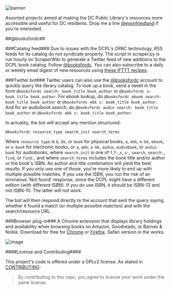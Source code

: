 ![banner](https://github.com/emanuelfeld/booksfordc/blob/master/banners/PromoLarge.png)

Assorted projects aimed at making the DC Public Library's resources more accessible and useful for DC residents. Drop me a line [@evonfriedland](https://twitter.com/evonfriedland) if you're interested.

##@booksfordc##

###Catalog feed###
Due to issues with the DCPL's OPAC technology, RSS feeds for its catalog do not syndicate properly. The script in scraper.py is run hourly on ScraperWiki to generate a Twitter feed of new additions to the DCPL book catalog. Follow [@booksfordc](https://twitter.com/booksfordc). You can also subscribe to a daily or weekly email digest of new resources using [these IFTTT recipes](https://ifttt.com/p/evonfriedland/shared).

###Twitter bot###
Twitter users can also use the [@booksfordc](https://twitter.com/booksfordc) account to quickly query the library catalog. To look up a book, send a tweet in the form ```@booksfordc search: book_title book_author``` or ```@booksfordc s: book_title book_author```. For ebook lookup, do ```@booksfordc ebook search: book_title book_author``` or ```@booksfordc ebk s: book_title book_author```. And for an audiobook search, do ```@booksfordc audio search: book_title book_author``` or ```@booksfordc abk s: book_title book_author```.

In actuality, the bot will accept any mention structured:

    @booksfordc resource_type search_init search_terms

Where ```resource_type``` is ```b```, ```bk```, or ```book``` for physical books, ```e```, ```ebk```, ```e-bk```, ```ebook```, or ```e-book``` for electronic books, or ```a```, ```abk```, ```a-bk```, ```audio```, ```audiobook```, or ```audio-book``` for audiobooks, where ```search_init``` is one of ```f```,```f:```,```s```, ```s:```, ```search```, ```search:```, ```find```, or ```find:```, and where ```search_terms``` includes the book title and/or author or the book's ISBN. An author and title combination will yield the best results. If you only use one of those, you're more likely to end up with multiple possible matches. If you use the ISBN, you run the risk of an erroneous 'Not found' response, since the DCPL might have a different edition (with different ISBN). If you do use ISBN, it should be ISBN-13 and not ISBN-10. The latter will not work. 

The bot will then respond directly to the account that sent the query saying whether it found a match (or multiple possible matches) and with the search/resource URL.

###Browser plug-in###
A Chrome extension that displays library holdings and availability when browsing books on Amazon, Goodreads, or Barnes & Noble. Download for free for [Chrome](https://chrome.google.com/webstore/detail/booksfordc/plbkclaloadjhljkijjnlingopbahndg) or [Firefox](https://addons.mozilla.org/en-US/firefox/addon/booksfordc/). Safari version in the works.

![image](https://cloud.githubusercontent.com/assets/4269640/6477965/8fe3d6ac-c1f7-11e4-82a1-401a4ae68a88.png)

####License and Contributing####

This project's code is offered under a GPLv2 license. As stated in [CONTRIBUTING](https://github.com/emanuelfeld/booksfordc/blob/master/CONTRIBUTING.txt):

> By contributing to this repo, you agree to license your work under the same license.
